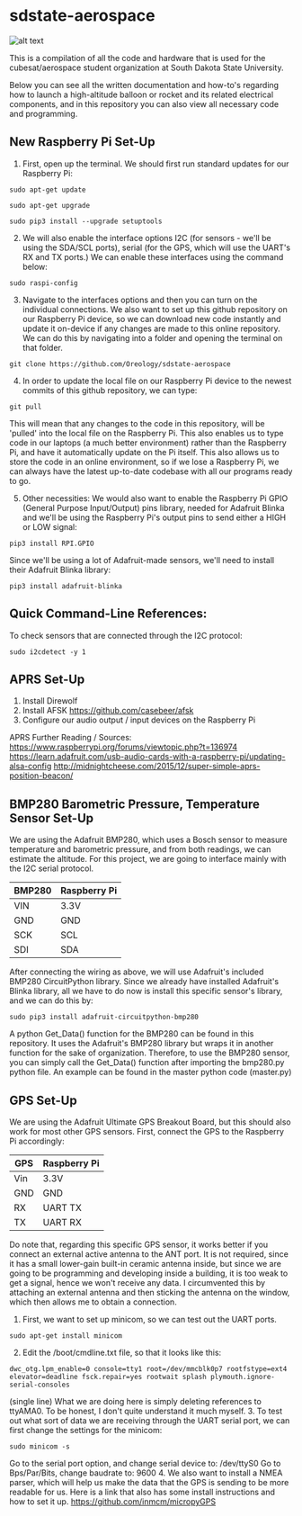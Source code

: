 # sdstate-aerospace

![alt text](https://dl.boxcloud.com/api/2.0/internal_files/292366284127/versions/307734331615/representations/jpg_paged_2048x2048/content/1.jpg?access_token=1!hkpqK9opvPQ-nxyKLZchjsau7FiJKg90YJvIlU3ltqEf6VmYxveXwFwHdNgCrd9GTCdDHh3O3a7Qq3Mw1ST1hAPO8M-0uJoj5DtRvbTjhaWjA9pL12gUr428lCwTLUr092t-An8WwfsAAEu3G8an4vgPS7nd4wY0BVyE-4kox0dz3l_YPLvq2vuhH_GFu3cWekwTYv3hzLh_61Wo_jyeAWKTIUjmHMxh2UsLhXDnUXOGwpoonKmv8UZ0Bmgw4yULB4fzqAQz6g5lZSxh0N0U6Xs-l-hZk_QItlLxjE2NOUNH5HG8DDS90UBDH5J7acO-UUJqtBV7hCcp8GXusVOh0IA0-bHZrURdsKWrtHjVFUQSKqbIjUieyUFglYOU6t-ZPI8Rii0jGd15lJWP2LrfuENUOggvVueRvmkRpLQJ7IgzbHV-i9LWr_Ntw1y3CbMUk__ixY5fxBZ8C4CWEGx1_1LgDJBxB19y6ciJaJRx-WDqZrOs5orCOUPc6aCs7wDMLyG9Up0fDY6ihwXQAS35ORr3o_CBqp96U5aBu-OomUENkKwGRl0zl6dY0zkqGFeTGQ..&box_client_name=box-content-preview&box_client_version=1.61.0)

This is a compilation of all the code and hardware that is used for the cubesat/aerospace student organization at South Dakota State University.

Below you can see all the written documentation and how-to's regarding how to launch a high-altitude balloon or rocket and its related electrical components, and in this repository you can also view all necessary code and programming.


## New Raspberry Pi Set-Up
1. First, open up the terminal. We should first run standard updates for our Raspberry Pi:
```
sudo apt-get update
```
```
sudo apt-get upgrade
```
```
sudo pip3 install --upgrade setuptools
```
2. We will also enable the interface options I2C (for sensors - we'll be using the SDA/SCL ports), serial (for the GPS, which will use the UART's RX and TX ports.) We can enable these interfaces using the command below:
```
sudo raspi-config
```
3. Navigate to the interfaces options and then you can turn on the individual connections.
We also want to set up this github repository on our Raspberry Pi device, so we can download new code instantly and update it on-device if any changes are made to this online repository. We can do this by navigating into a folder and opening the terminal on that folder.
```
git clone https://github.com/Oreology/sdstate-aerospace
```
4. In order to update the local file on our Raspberry Pi device to the newest commits of this github repository, we can type:
```
git pull
```
This will mean that any changes to the code in this repository, will be 'pulled' into the local file on the Raspberry Pi.
This also enables us to type code in our laptops (a much better environment) rather than the Raspberry Pi, and have it automatically update on the Pi itself. This also allows us to store the code in an online environment, so if we lose a Raspberry Pi, we can always have the latest up-to-date codebase with all our programs ready to go.

5. Other necessities:
We would also want to enable the Raspberry Pi GPIO (General Purpose Input/Output) pins library, needed for Adafruit Blinka and we'll be using the Raspberry Pi's output pins to send either a HIGH or LOW signal:
```
pip3 install RPI.GPIO
```
Since we'll be using a lot of Adafruit-made sensors, we'll need to install their Adafruit Blinka library:
```
pip3 install adafruit-blinka
```


## Quick Command-Line References:
To check sensors that are connected through the I2C protocol:
```
sudo i2cdetect -y 1
```


## APRS Set-Up
1. Install Direwolf
2. Install AFSK 
https://github.com/casebeer/afsk
3. Configure our audio output / input devices on the Raspberry Pi



APRS Further Reading / Sources:
https://www.raspberrypi.org/forums/viewtopic.php?t=136974
https://learn.adafruit.com/usb-audio-cards-with-a-raspberry-pi/updating-alsa-config
http://midnightcheese.com/2015/12/super-simple-aprs-position-beacon/


## BMP280 Barometric Pressure, Temperature Sensor Set-Up
We are using the Adafruit BMP280, which uses a Bosch sensor to measure temperature and barometric pressure, and from both readings, we can estimate the altitude.
For this project, we are going to interface mainly with the I2C serial protocol.

|BMP280   |Raspberry Pi  |
|---------|--------------|
|VIN      | 3.3V         |
|GND      | GND          |
|SCK      | SCL          |
|SDI      | SDA          |

After connecting the wiring as above, we will use Adafruit's included BMP280 CircuitPython library. Since we already have installed Adafruit's Blinka library, all we have to do now is install this specific sensor's library, and we can do this by:
```
sudo pip3 install adafruit-circuitpython-bmp280
```

A python Get_Data() function for the BMP280 can be found in this repository. It uses the Adafruit's
BMP280 library but wraps it in another function for the sake of organization. Therefore, to use the BMP280 sensor, you can simply call the Get_Data() function after importing the bmp280.py python file.
An example can be found in the master python code (master.py)

## GPS Set-Up
We are using the Adafruit Ultimate GPS Breakout Board, but this should also work for most other GPS sensors.
First, connect the GPS to the Raspberry Pi accordingly:

|GPS      |Raspberry Pi  |
|---------|--------------|
|Vin      | 3.3V         |
|GND      | GND          |
|RX       | UART  TX     |
|TX       | UART  RX     |

Do note that, regarding this specific GPS sensor, it works better if you connect an external active antenna to the ANT port. It is not required, since it has a small lower-gain built-in ceramic antenna inside, but since we are going to be programming and developing inside a building, it is too weak to get a signal, hence we won't receive any data. I circumvented this by attaching an external antenna and then sticking the antenna on the window, which then allows me to obtain a connection.

1. First, we want to set up minicom, so we can test out the UART ports.
```
sudo apt-get install minicom
```
2. Edit the /boot/cmdline.txt file, so that it looks like this:
```
dwc_otg.lpm_enable=0 console=tty1 root=/dev/mmcblk0p7 rootfstype=ext4 elevator=deadline fsck.repair=yes rootwait splash plymouth.ignore-serial-consoles
```
(single line)
What we are doing here is simply deleting references to ttyAMA0. To be honest, I don't quite understand it much myself.
3. To test out what sort of data we are receiving through the UART serial port, we can first change the settings for the minicom:
```
sudo minicom -s
```
Go to the serial port option, and change serial device to:     /dev/ttyS0
Go to Bps/Par/Bits, change baudrate to:     9600
4. We also want to install a NMEA parser, which will help us make the data that the GPS is sending to be more readable for us. Here is a link that also has some install instructions and how to set it up.
https://github.com/inmcm/micropyGPS

